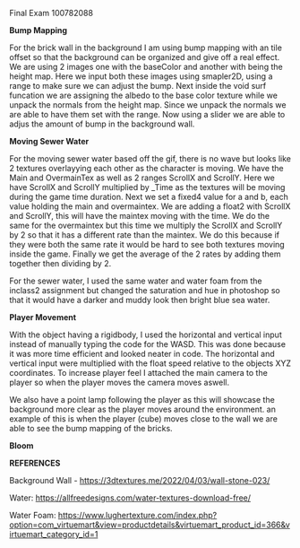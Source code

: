 Final Exam 100782088 

**Bump Mapping**

For the brick wall in the background I am using bump mapping with an tile offset so that the background can be organized and give off a real effect. We are using 2 images one with the baseColor and another with being the height map. Here we input both these images using smapler2D, using a range to make sure we can adjust the bump. Next inside the void surf funcation we are assigning the albedo to the base color texture while we unpack the normals from the height map. Since we unpack the normals we are able to have them set with the range. Now using a slider we are able to adjus the amount of bump in the background wall. 

**Moving Sewer Water**

For the moving sewer water based off the gif, there is no wave but looks like 2 textures overlayying each other as the character is moving. We have the Main and OvermainTex as well as 2 ranges ScrollX and ScrollY. Here we have ScrollX and ScrollY multiplied by _Time as the textures will be moving during the game time duration. Next we set a fixed4 value for a and b, each value holding the main and overmaintex. We are adding a float2 with ScrollX and ScrollY, this will have the maintex moving with the time. We do the same for the overmaintex but this time we multiply the ScrollX and ScrollY by 2 so that it has a different rate than the maintex. We do this because if they were both the same rate it would be hard to see both textures moving inside the game. Finally we get the average of the 2 rates by adding them together then dividing by 2.

For the sewer water, I used the same water and water foam from the inclass2 assignment but changed the saturation and hue in photoshop so that it would have a darker and muddy look then bright blue sea water.

**Player Movement**

With the object having a rigidbody, I used the horizontal and vertical input instead of manually typing the code for the WASD. This was done because it was more time efficient and looked neater in code. The horizontal and vertical input were multiplied with the float speed relative to the objects XYZ coordinates. To increase player feel I attached the main camera to the player so when the player moves the camera moves aswell.

We also have a point lamp following the player as this will showcase the background more clear as the player moves around the environment. an example of this is when the player (cube) moves close to the wall we are able to see the bump mapping of the bricks. 

**Bloom**












**REFERENCES**

Background Wall - https://3dtextures.me/2022/04/03/wall-stone-023/

Water: https://allfreedesigns.com/water-textures-download-free/

Water Foam: https://www.lughertexture.com/index.php?option=com_virtuemart&view=productdetails&virtuemart_product_id=366&virtuemart_category_id=1


